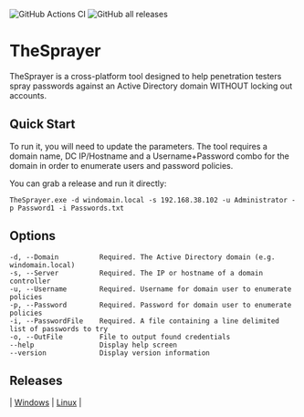﻿![GitHub Actions CI](https://github.com/coj337/TheSprayer/workflows/CI/badge.svg)
![GitHub all releases](https://img.shields.io/github/downloads/coj337/TheSprayer/total)

# TheSprayer
TheSprayer is a cross-platform tool designed to help penetration testers spray passwords against an Active Directory domain WITHOUT locking out accounts.  

## Quick Start
To run it, you will need to update the parameters.
The tool requires a domain name, DC IP/Hostname and a Username+Password combo for the domain in order to enumerate users and password policies.

You can grab a release and run it directly:
```
TheSprayer.exe -d windomain.local -s 192.168.38.102 -u Administrator -p Password1 -i Passwords.txt
```

## Options
```
-d, --Domain          Required. The Active Directory domain (e.g. windomain.local)
-s, --Server          Required. The IP or hostname of a domain controller
-u, --Username        Required. Username for domain user to enumerate policies
-p, --Password        Required. Password for domain user to enumerate policies
-i, --PasswordFile    Required. A file containing a line delimited list of passwords to try
-o, --OutFile         File to output found credentials
--help                Display help screen
--version             Display version information
```

## Releases
| [Windows](https://github.com/coj337/TheSprayer/releases/latest/download/TheSprayer.exe) |
[Linux](https://github.com/coj337/TheSprayer/releases/latest/download/TheSprayer) |
